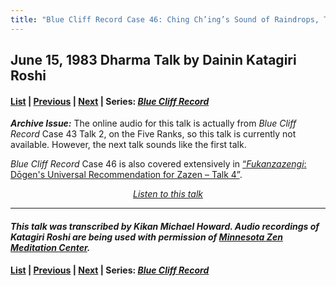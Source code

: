 ```yaml
---
title: "Blue Cliff Record Case 46: Ching Ch’ing’s Sound of Raindrops, Talk 1"
---
```


## June 15, 1983 Dharma Talk by Dainin Katagiri Roshi

#### [List](list#1983) \| [Previous](1983-06-01-Blue-Cliff-Record-Case-45-Talk-2) \| [Next](1983-08-24-Blue-Cliff-Record-Case-46-Talk-2) \| Series: [*Blue Cliff Record*](blue-cliff-record)

***Archive Issue:*** The online audio for this talk is actually from *Blue Cliff Record* Case 43 Talk 2, on the Five Ranks, so this talk is currently not available. However, the next talk sounds like the first talk.

*Blue Cliff Record* Case 46 is also covered extensively in [“*Fukanzazengi*: Dōgen's Universal Recommendation for Zazen – Talk 4”](1979-06-12-Fukanzazengi-Talk-4).

<p align="center" style="font-style: italic">
<a href="https://www.mnzencenter.org/the-dainin-katagiri-audio-archive/blue-cliff-record-case-46-lecture-1" target="_blank">Listen to this talk</a>
</p>

---

#### *This talk was transcribed by Kikan Michael Howard. Audio recordings of Katagiri Roshi are being used with permission of [Minnesota Zen Meditation Center](https://www.mnzencenter.org/katagiri-project.html).*

#### [List](list#1983) \| [Previous](1983-06-01-Blue-Cliff-Record-Case-45-Talk-2) \| [Next](1983-08-24-Blue-Cliff-Record-Case-46-Talk-2) \| Series: [*Blue Cliff Record*](blue-cliff-record)
